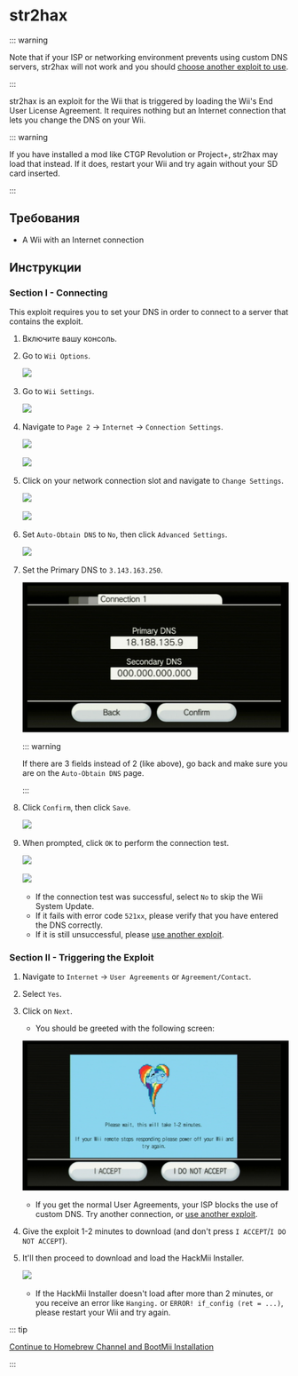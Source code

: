 # str2hax

::: warning

Note that if your ISP or networking environment prevents using custom DNS servers, str2hax will not work and you should [choose another exploit to use](get-started).

:::

str2hax is an exploit for the Wii that is triggered by loading the Wii's End User License Agreement. It requires nothing but an Internet connection that lets you change the DNS on your Wii.

::: warning

If you have installed a mod like CTGP Revolution or Project+, str2hax may load that instead. If it does, restart your Wii and try again without your SD card inserted.

:::

## Требования

- A Wii with an Internet connection

## Инструкции

### Section I - Connecting

This exploit requires you to set your DNS in order to connect to a server that contains the exploit.

1. Включите вашу консоль.

2. Go to `Wii Options`.

   ![](/images/riiconnect24/Internet_1.png)

3. Go to `Wii Settings`.

   ![](/images/riiconnect24/Internet_2.png)

4. Navigate to `Page 2` -> `Internet` -> `Connection Settings`.

   ![](/images/riiconnect24/Internet_3.png)

   ![](/images/riiconnect24/Internet_4.png)

5. Click on your network connection slot and navigate to `Change Settings`.

   ![](/images/riiconnect24/Internet_5.png)

   ![](/images/riiconnect24/Internet_6.png)

6. Set `Auto-Obtain DNS` to `No`, then click `Advanced Settings`.

   ![](/images/riiconnect24/Internet_7.png)

7. Set the Primary DNS to `3.143.163.250`.

   ![](/images/exploits/str2hax/dns.png)

   ::: warning

   If there are 3 fields instead of 2 (like above), go back and make sure you are on the `Auto-Obtain DNS` page.

   :::

8. Click `Confirm`, then click `Save`.

   ![](/images/riiconnect24/Internet_10.png)

9. When prompted, click `OK` to perform the connection test.

   ![](/images/riiconnect24/Internet_11.png)

   ![](/images/riiconnect24/Internet_12.png)

   - If the connection test was successful, select `No` to skip the Wii System Update.
   - If it fails with error code `521xx`, please verify that you have entered the DNS correctly.
   - If it is still unsuccessful, please [use another exploit](get-started).

### Section II - Triggering the Exploit

1. Navigate to `Internet` -> `User Agreements` or `Agreement/Contact`.

2. Select `Yes`.

3. Click on `Next`.

   - You should be greeted with the following screen:

   ![](/images/exploits/str2hax/EULA.png)

   - If you get the normal User Agreements, your ISP blocks the use of custom DNS. Try another connection, or [use another exploit](get-started).

4. Give the exploit 1-2 minutes to download (and don't press `I ACCEPT`/`I DO NOT ACCEPT`).

5. It'll then proceed to download and load the HackMii Installer.

   ![](/images/hackmii/scam.png)

   - If the HackMii Installer doesn't load after more than 2 minutes, or you receive an error like `Hanging.` or `ERROR! if_config (ret = ...)`, please restart your Wii and try again.

::: tip

[Continue to Homebrew Channel and BootMii Installation](hbc)

:::
